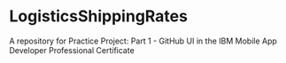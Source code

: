 # LogisticsShippingRates
A repository for Practice Project: Part 1 - GitHub UI in the IBM Mobile App Developer Professional Certificate
